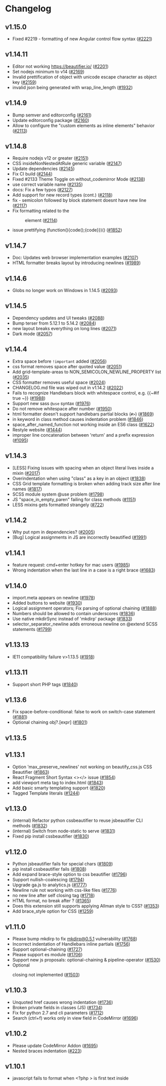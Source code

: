 # Changelog

## v1.15.0
* Fixed #2219 - formatting of new Angular control flow syntax ([#2221](https://github.com/beautifier/js-beautify/pull/2221))

## v1.14.11
* Editor not working https://beautifier.io/ ([#2201](https://github.com/beautifier/js-beautify/issues/2201))
* Set nodejs minimum to v14 ([#2169](https://github.com/beautifier/js-beautify/pull/2169))
* Invalid prettification of object with unicode escape character as object key ([#2159](https://github.com/beautifier/js-beautify/issues/2159))
* invalid json being generated with wrap\_line\_length ([#1932](https://github.com/beautifier/js-beautify/issues/1932))

## v1.14.9
* Bump semver and editorconfig ([#2161](https://github.com/beautifier/js-beautify/pull/2161))
* Update editorconfig package ([#2160](https://github.com/beautifier/js-beautify/issues/2160))
* Allow to configure the "custom elements as inline elements" behavior ([#2113](https://github.com/beautifier/js-beautify/issues/2113))

## v1.14.8
* Require nodejs v12 or greater ([#2151](https://github.com/beautifier/js-beautify/pull/2151))
* CSS insideNonNestedAtRule generic variable  ([#2147](https://github.com/beautifier/js-beautify/pull/2147))
* Update dependencies ([#2145](https://github.com/beautifier/js-beautify/pull/2145))
* Fix CI build ([#2144](https://github.com/beautifier/js-beautify/pull/2144))
* Fixed #2133 Theme Toggle on without\_codemirror Mode ([#2138](https://github.com/beautifier/js-beautify/pull/2138))
* use correct variable name ([#2135](https://github.com/beautifier/js-beautify/pull/2135))
* docs: Fix a few typos ([#2127](https://github.com/beautifier/js-beautify/pull/2127))
* Add support for new record types (cont.) ([#2118](https://github.com/beautifier/js-beautify/pull/2118))
* fix - semicolon followed by block statement doesnt have new line ([#2117](https://github.com/beautifier/js-beautify/pull/2117))
* Fix formatting related to the <menu> element ([#2114](https://github.com/beautifier/js-beautify/pull/2114))
* issue prettifying (function(){code();{code}})() ([#1852](https://github.com/beautifier/js-beautify/issues/1852))

## v1.14.7
* Doc: Updates web browser implementation examples ([#2107](https://github.com/beautifier/js-beautify/pull/2107))
* HTML formatter breaks layout by introducing newlines ([#1989](https://github.com/beautifier/js-beautify/issues/1989))

## v1.14.6
* Globs no longer work on Windows in 1.14.5 ([#2093](https://github.com/beautifier/js-beautify/issues/2093))

## v1.14.5
* Dependency updates and UI tweaks ([#2088](https://github.com/beautifier/js-beautify/pull/2088))
* Bump terser from 5.12.1 to 5.14.2 ([#2084](https://github.com/beautifier/js-beautify/pull/2084))
* new layout breaks everything on long lines ([#2071](https://github.com/beautifier/js-beautify/issues/2071))
* Dark mode ([#2057](https://github.com/beautifier/js-beautify/issues/2057))

## v1.14.4
* Extra space before `!important` added ([#2056](https://github.com/beautifier/js-beautify/issues/2056))
* css format removes space after quoted value  ([#2051](https://github.com/beautifier/js-beautify/issues/2051))
* Add grid-template-areas to NON\_SEMICOLON\_NEWLINE\_PROPERTY list ([#2035](https://github.com/beautifier/js-beautify/pull/2035))
* CSS formatter removes useful space ([#2024](https://github.com/beautifier/js-beautify/issues/2024))
* CHANGELOG.md file was wiped out in v1.14.2 ([#2022](https://github.com/beautifier/js-beautify/issues/2022))
* Fails to recognize Handlebars block with whitespace control, e.g. {{~#if true ~}} ([#1988](https://github.com/beautifier/js-beautify/issues/1988))
* Support new sass `@use` syntax ([#1976](https://github.com/beautifier/js-beautify/issues/1976))
* Do not remove whitespace after number ([#1950](https://github.com/beautifier/js-beautify/issues/1950))
* html formatter doesn't support handlebars partial blocks (`#>`) ([#1869](https://github.com/beautifier/js-beautify/issues/1869))
* in keyword in class method causes indentation problem ([#1846](https://github.com/beautifier/js-beautify/issues/1846))
* space\_after\_named\_function not working inside an ES6 class ([#1622](https://github.com/beautifier/js-beautify/issues/1622))
* Restyle website ([#1444](https://github.com/beautifier/js-beautify/issues/1444))
* improper line concatenation between 'return' and a prefix expression ([#1095](https://github.com/beautifier/js-beautify/issues/1095))

## v1.14.3
* [LESS] Fixing issues with spacing when an object literal lives inside a mixin ([#2017](https://github.com/beautifier/js-beautify/pull/2017))
* Overindentation when using "class" as a key in an object ([#1838](https://github.com/beautifier/js-beautify/issues/1838))
* CSS Grid template formatting is broken when adding track size after line names ([#1817](https://github.com/beautifier/js-beautify/issues/1817))
* SCSS module system @use problem ([#1798](https://github.com/beautifier/js-beautify/issues/1798))
* JS "space\_in\_empty\_paren" failing for class methods ([#1151](https://github.com/beautifier/js-beautify/issues/1151))
* LESS mixins gets formatted strangely ([#722](https://github.com/beautifier/js-beautify/issues/722))

## v1.14.2
* Why put npm in dependencies? ([#2005](https://github.com/beautifier/js-beautify/issues/2005))
* [Bug] Logical assignments in JS are incorrectly beautified  ([#1991](https://github.com/beautifier/js-beautify/issues/1991))

## v1.14.1
* feature request: cmd+enter hotkey for mac users ([#1985](https://github.com/beautifier/js-beautify/issues/1985))
* Wrong indentation when the last line in a case is a right brace ([#1683](https://github.com/beautifier/js-beautify/issues/1683))

## v1.14.0
* import.meta appears on newline ([#1978](https://github.com/beautifier/js-beautify/issues/1978))
* Added buttons to website ([#1930](https://github.com/beautifier/js-beautify/pull/1930))
* Logical assignment operators; Fix parsing of optional chaining ([#1888](https://github.com/beautifier/js-beautify/issues/1888))
* Numbers should be allowed to contain underscores ([#1836](https://github.com/beautifier/js-beautify/issues/1836))
* Use native mkdirSync instead of 'mkdirp' package ([#1833](https://github.com/beautifier/js-beautify/pull/1833))
*  selector\_separator\_newline adds erroneous newline on @extend SCSS statements ([#1799](https://github.com/beautifier/js-beautify/issues/1799))

## v1.13.13
* IE11 compatibility failure v>1.13.5 ([#1918](https://github.com/beautifier/js-beautify/issues/1918))

## v1.13.11
* Support short PHP tags ([#1840](https://github.com/beautifier/js-beautify/issues/1840))

## v1.13.6
* Fix space-before-conditional: false to work on switch-case statement ([#1881](https://github.com/beautifier/js-beautify/pull/1881))
* Optional chaining obj?.[expr] ([#1801](https://github.com/beautifier/js-beautify/issues/1801))

## v1.13.5

## v1.13.1
* Option 'max\_preserve\_newlines' not working on beautify\_css.js CSS Beautifier ([#1863](https://github.com/beautifier/js-beautify/issues/1863))
* React Fragment Short Syntax <></> issue ([#1854](https://github.com/beautifier/js-beautify/issues/1854))
* add  viewport meta tag to index.html ([#1843](https://github.com/beautifier/js-beautify/pull/1843))
* Add basic smarty templating support ([#1820](https://github.com/beautifier/js-beautify/issues/1820))
* Tagged Template literals ([#1244](https://github.com/beautifier/js-beautify/issues/1244))

## v1.13.0
* (internal) Refactor python cssbeautifier to reuse jsbeautifier CLI methods ([#1832](https://github.com/beautifier/js-beautify/pull/1832))
* (internal) Switch from node-static to serve ([#1831](https://github.com/beautifier/js-beautify/pull/1831))
* Fixed pip install cssbeautifier ([#1830](https://github.com/beautifier/js-beautify/pull/1830))

## v1.12.0
* Python jsbeautifier fails for special chars ([#1809](https://github.com/beautifier/js-beautify/issues/1809))
* pip install cssbeautifier fails ([#1808](https://github.com/beautifier/js-beautify/issues/1808))
* Add expand brace-style option to css beautifier ([#1796](https://github.com/beautifier/js-beautify/pull/1796))
* Support nullish-coalescing ([#1794](https://github.com/beautifier/js-beautify/issues/1794))
* Upgrade ga.js to analytics.js ([#1777](https://github.com/beautifier/js-beautify/issues/1777))
* Newline rule not working with css-like files ([#1776](https://github.com/beautifier/js-beautify/issues/1776))
* no new line after self closing tag ([#1718](https://github.com/beautifier/js-beautify/issues/1718))
* HTML format, no break after <label>? ([#1365](https://github.com/beautifier/js-beautify/issues/1365))
* Does this extension still supports applying Allman style to CSS? ([#1353](https://github.com/beautifier/js-beautify/issues/1353))
* Add brace\_style option for CSS ([#1259](https://github.com/beautifier/js-beautify/issues/1259))

## v1.11.0
* Please bump mkdirp to fix mkdirp@0.5.1 vulnerability ([#1768](https://github.com/beautifier/js-beautify/issues/1768))
* Incorrect indentation of Handlebars inline partials ([#1756](https://github.com/beautifier/js-beautify/issues/1756))
* Support optional-chaining ([#1727](https://github.com/beautifier/js-beautify/issues/1727))
* Please support es module ([#1706](https://github.com/beautifier/js-beautify/issues/1706))
* Support new js proposals: optional-chaining & pipeline-operator ([#1530](https://github.com/beautifier/js-beautify/issues/1530))
* Optional <p> closing not implemented ([#1503](https://github.com/beautifier/js-beautify/issues/1503))

## v1.10.3
* Unquoted href causes wrong indentation ([#1736](https://github.com/beautifier/js-beautify/issues/1736))
* Broken private fields in classes (JS) ([#1734](https://github.com/beautifier/js-beautify/issues/1734))
* Fix for python 2.7 and cli parameters ([#1712](https://github.com/beautifier/js-beautify/pull/1712))
* Search (ctrl+f) works only in view field in CodeMirror ([#1696](https://github.com/beautifier/js-beautify/issues/1696))

## v1.10.2
* Please update CodeMirror Addon ([#1695](https://github.com/beautifier/js-beautify/issues/1695))
* Nested braces indentation ([#223](https://github.com/beautifier/js-beautify/issues/223))

## v1.10.1
* javascript fails to format when <?php > is first text inside <script> tag ([#1687](https://github.com/beautifier/js-beautify/issues/1687))
* 414 Request-URI Too Large ([#1640](https://github.com/beautifier/js-beautify/issues/1640))

## v1.10.0
* beautifying scss selector with colon in it adds space ([#1667](https://github.com/beautifier/js-beautify/issues/1667))
* Javascript multiline comments duplicates ([#1663](https://github.com/beautifier/js-beautify/issues/1663))
* Tokenizer crashes if the input terminates with a dot character. ([#1658](https://github.com/beautifier/js-beautify/issues/1658))
* stop reformatting valid css \\! into invalid \\ ! ([#1656](https://github.com/beautifier/js-beautify/pull/1656))
* wrong indent for unclosed <? - need to support disabling templating ([#1647](https://github.com/beautifier/js-beautify/issues/1647))
* Beautify inserts space before exclamation mark in comment <!-- in css <style> ([#1641](https://github.com/beautifier/js-beautify/issues/1641))
* 'less' mixins parameter formatting problem ([#1582](https://github.com/beautifier/js-beautify/issues/1582))
* Change css tests to use 4 space indenting instead of tabs ([#1527](https://github.com/beautifier/js-beautify/issues/1527))
* Braces after case get pushed onto new line ([#1357](https://github.com/beautifier/js-beautify/issues/1357))
* Extra space in pseudo-elements and pseudo-classes selectors ([#1233](https://github.com/beautifier/js-beautify/issues/1233))
* LESS formatting - mixins with multiple variables ([#1018](https://github.com/beautifier/js-beautify/issues/1018))
* Bug in less format ([#842](https://github.com/beautifier/js-beautify/issues/842))

## v1.9.1
* nested table not beautified correctly ([#1649](https://github.com/beautifier/js-beautify/issues/1649))
* Add an option to preserve indentation on empty lines ([#1322](https://github.com/beautifier/js-beautify/issues/1322))

## v1.9.0
* Incorrect indentation of `^` inverted section tags in Handlebars/Mustache code ([#1623](https://github.com/beautifier/js-beautify/issues/1623))
* PHP In HTML Attributes ([#1620](https://github.com/beautifier/js-beautify/issues/1620))
* DeanEdward python unpacker offset problem ([#1616](https://github.com/beautifier/js-beautify/issues/1616))
* CLI on Windows doesn't accept -f - for stdin? ([#1609](https://github.com/beautifier/js-beautify/issues/1609))
* HTML type attribute breaks JavaScript beautification? ([#1606](https://github.com/beautifier/js-beautify/issues/1606))
* Use of global MODE before declaration caused uglify problem ([#1604](https://github.com/beautifier/js-beautify/issues/1604))
* When building html tags using Mustache variables, extra whitespace is added after opening arrow ([#1602](https://github.com/beautifier/js-beautify/issues/1602))
* <script type="text/html">isnot abled to be beautified ([#1591](https://github.com/beautifier/js-beautify/issues/1591))
* \_get\_full\_indent undefined ([#1590](https://github.com/beautifier/js-beautify/issues/1590))
* Website "autodetect" setting doesn't distinguish css vs javascript ([#1565](https://github.com/beautifier/js-beautify/issues/1565))
* Add setting to keep HTML tag text content unformatted or ignore custom delimiters ([#1560](https://github.com/beautifier/js-beautify/issues/1560))
* HTML auto formatting using spaces instead of tabs ([#1551](https://github.com/beautifier/js-beautify/issues/1551))
* Unclosed single quote in php tag causes formatting changes which break php code ([#1377](https://github.com/beautifier/js-beautify/issues/1377))
* Using tabs when wrapping attributes and wrapping if needed ([#1294](https://github.com/beautifier/js-beautify/issues/1294))
* HTML --wrap-attributes doesn't respect --wrap-line-length ([#1238](https://github.com/beautifier/js-beautify/issues/1238))
* Bad indent level(HTML) ([#1213](https://github.com/beautifier/js-beautify/issues/1213))
* js-beautify produces invalid code for variables with Unicode escape sequences ([#1211](https://github.com/beautifier/js-beautify/issues/1211))
* support vuejs ([#1154](https://github.com/beautifier/js-beautify/issues/1154))
* Go templates in HTML ([#881](https://github.com/beautifier/js-beautify/issues/881))
* Better behavior for javascript --wrap-line-length ([#284](https://github.com/beautifier/js-beautify/issues/284))

## v1.8.9
* Won't run from CLI - bad option name `files` ([#1583](https://github.com/beautifier/js-beautify/issues/1583))
* in the .vue file `space\_after\_anon\_function` is invalid ([#1425](https://github.com/beautifier/js-beautify/issues/1425))
* Add function default\_options() to beautifier.js ([#1364](https://github.com/beautifier/js-beautify/issues/1364))
* fix: Missing space before function parentheses ? ([#1077](https://github.com/beautifier/js-beautify/issues/1077))
* Support globs in CLI ([#787](https://github.com/beautifier/js-beautify/issues/787))

## v1.8.8
*  async function in object wrong indentation ([#1573](https://github.com/beautifier/js-beautify/issues/1573))

## v1.8.7
* Add tests for html  `indent\_scripts` option ([#1518](https://github.com/beautifier/js-beautify/issues/1518))
* Support dynamic import ([#1197](https://github.com/beautifier/js-beautify/issues/1197))
* HTML: add an option to preserve manual wrapping of attributes ([#1125](https://github.com/beautifier/js-beautify/issues/1125))
* js-beautify adds a space between # and include ([#1114](https://github.com/beautifier/js-beautify/issues/1114))
* space\_after\_anon\_function doesn't work with anon async functions ([#1034](https://github.com/beautifier/js-beautify/issues/1034))
* Space before function arguments (space-after-function) (space-after-named-function) ([#608](https://github.com/beautifier/js-beautify/issues/608))

## v1.8.6
* JS beautify break the angular compile ([#1544](https://github.com/beautifier/js-beautify/issues/1544))
* base64 string is broken with v1.8.4 ([#1535](https://github.com/beautifier/js-beautify/issues/1535))
* Bookmarklet becomes totally useless ([#1408](https://github.com/beautifier/js-beautify/issues/1408))
* HTTPS ([#1399](https://github.com/beautifier/js-beautify/issues/1399))
* Beautify breaks when js starts with space followed by multi-line comment ([#789](https://github.com/beautifier/js-beautify/issues/789))

## v1.8.4
* Multiple newlines added between empty textarea and "unformatted" inline elements  ([#1534](https://github.com/beautifier/js-beautify/issues/1534))
* unindent\_chained\_methods broken ([#1533](https://github.com/beautifier/js-beautify/issues/1533))

## v1.8.3
* Missing Bower Assets ([#1521](https://github.com/beautifier/js-beautify/issues/1521))
* Javascript ternary breaked with `await` ([#1519](https://github.com/beautifier/js-beautify/issues/1519))
* Object property indented after `await` ([#1517](https://github.com/beautifier/js-beautify/issues/1517))
* Handlebars formatting problems ([#870](https://github.com/beautifier/js-beautify/issues/870))
* beautify.js doesn't have indent\_level option ([#724](https://github.com/beautifier/js-beautify/issues/724))

## v1.8.1
* Why npm is a dependency? ([#1516](https://github.com/beautifier/js-beautify/issues/1516))
* indent\_inner\_html not working in v1.8.0 ([#1514](https://github.com/beautifier/js-beautify/issues/1514))

## v1.8.0
* list items of nested lists get indented backwards ([#1501](https://github.com/beautifier/js-beautify/issues/1501))
* Make beautifier auto-convert options with dashes into underscores ([#1497](https://github.com/beautifier/js-beautify/issues/1497))
* ReferenceError: token is not defined ([#1496](https://github.com/beautifier/js-beautify/issues/1496))
* Publish v1.8.0 ([#1495](https://github.com/beautifier/js-beautify/issues/1495))
* still probem #1439 / #1337 ([#1491](https://github.com/beautifier/js-beautify/issues/1491))
* Duplicating HTML Code Nested In PHP ([#1483](https://github.com/beautifier/js-beautify/issues/1483))
* Handlebars - `if` tags are broken when using helper with `textarea` ([#1482](https://github.com/beautifier/js-beautify/issues/1482))
* TypeError: Cannot read property '1' of null ([#1481](https://github.com/beautifier/js-beautify/issues/1481))
* Space in Self Closing Tag Issue ([#1478](https://github.com/beautifier/js-beautify/issues/1478))
* Weird Formatting in VSCode ([#1475](https://github.com/beautifier/js-beautify/issues/1475))
* Indent with tab issue on website ([#1470](https://github.com/beautifier/js-beautify/issues/1470))
* Contents of hbs tags are converted to lowercase ([#1464](https://github.com/beautifier/js-beautify/issues/1464))
* HTML tags are indented wrongly when attributes are present ([#1462](https://github.com/beautifier/js-beautify/issues/1462))
* hbs tags are stripped when there is a comment below or inline ([#1461](https://github.com/beautifier/js-beautify/issues/1461))
* Spaces added to handlebars with '=' ([#1460](https://github.com/beautifier/js-beautify/issues/1460))
* jsbeautifier.org don't works ([#1445](https://github.com/beautifier/js-beautify/issues/1445))
* Commenting code and then beautifying removes line breaks ([#1440](https://github.com/beautifier/js-beautify/issues/1440))
* Less: Where is my space? ([#1411](https://github.com/beautifier/js-beautify/issues/1411))
* No newline after @import ([#1406](https://github.com/beautifier/js-beautify/issues/1406))
* "html.format.wrapAttributes": "force-aligned" adds empty line on long attributes ([#1403](https://github.com/beautifier/js-beautify/issues/1403))
* HTML: wrap\_line\_length is handled incorrectly ([#1401](https://github.com/beautifier/js-beautify/issues/1401))
* js-beautify is breaking code by adding space after import ([#1393](https://github.com/beautifier/js-beautify/issues/1393))
* JS-Beautify should format XML tags inside HTML files ([#1383](https://github.com/beautifier/js-beautify/issues/1383))
* python unpacker can not handle if radix given as [] and not as a number ([#1381](https://github.com/beautifier/js-beautify/issues/1381))
* unindent\_chained\_methods breaks indentation for if statements without brackets  ([#1378](https://github.com/beautifier/js-beautify/issues/1378))
* function parameters merged into single line when starting with ! or [ ([#1374](https://github.com/beautifier/js-beautify/issues/1374))
* CSS selector issue (header > div[class~="div-all"]) in SCSS file ([#1373](https://github.com/beautifier/js-beautify/issues/1373))
* Add "Create Issue for Unexpected Output" button to website ([#1371](https://github.com/beautifier/js-beautify/issues/1371))
* Add combobox to control type of beautification ([#1370](https://github.com/beautifier/js-beautify/issues/1370))
* Add Options textbox to website for debugging ([#1369](https://github.com/beautifier/js-beautify/issues/1369))

## v1.7.5
* Strict mode: js\_source\_text is not defined [CSS] ([#1286](https://github.com/beautifier/js-beautify/issues/1286))
* Made brace\_style option more inclusive ([#1277](https://github.com/beautifier/js-beautify/pull/1277))
* White space before"!important" tag missing in CSS beautify ([#1273](https://github.com/beautifier/js-beautify/issues/1273))

## v1.7.4
* Whitespace after ES7 `async` keyword for arrow functions ([#896](https://github.com/beautifier/js-beautify/issues/896))

## v1.7.3
* Version 1.7.0 fail to install through pip ([#1250](https://github.com/beautifier/js-beautify/issues/1250))
* Installing js-beautify fails ([#1247](https://github.com/beautifier/js-beautify/issues/1247))

## v1.7.0
* undindent-chained-methods option. Resolves #482 ([#1240](https://github.com/beautifier/js-beautify/pull/1240))
* Add test and tools folder to npmignore ([#1239](https://github.com/beautifier/js-beautify/issues/1239))
* incorrect new-line insertion after "yield" ([#1206](https://github.com/beautifier/js-beautify/issues/1206))
* Do not modify built-in objects ([#1205](https://github.com/beautifier/js-beautify/issues/1205))
* Fix label checking incorrect box when clicked ([#1169](https://github.com/beautifier/js-beautify/pull/1169))
* Webpack ([#1149](https://github.com/beautifier/js-beautify/pull/1149))
* daisy-chain indentation leads to over-indentation ([#482](https://github.com/beautifier/js-beautify/issues/482))

## v1.6.12
* CSS: Preserve Newlines ([#537](https://github.com/beautifier/js-beautify/issues/537))

## v1.6.11
* On beautify, new line before next CSS selector ([#1142](https://github.com/beautifier/js-beautify/issues/1142))

## v1.6.10

## v1.6.9
* Wrong HTML beautification starting with v1.6.5 ([#1115](https://github.com/beautifier/js-beautify/issues/1115))
* Ignore linebreak when meet handlebar ([#1104](https://github.com/beautifier/js-beautify/pull/1104))
* Lines are not un-indented correctly when attributes are wrapped ([#1103](https://github.com/beautifier/js-beautify/issues/1103))
* force-aligned is not aligned when indenting with tabs ([#1102](https://github.com/beautifier/js-beautify/issues/1102))
* Python package fails to publish  ([#1101](https://github.com/beautifier/js-beautify/issues/1101))
* Explaination of 'operator\_position' is absent from README.md ([#1047](https://github.com/beautifier/js-beautify/issues/1047))

## v1.6.8
* Incorrect indentation after loop with comment ([#1090](https://github.com/beautifier/js-beautify/issues/1090))
* Extra newline is inserted after beautifying code with anonymous function ([#1085](https://github.com/beautifier/js-beautify/issues/1085))
* end brace with next comment line make bad indent ([#1043](https://github.com/beautifier/js-beautify/issues/1043))
* Javascript comment in last line doesn't beautify well ([#964](https://github.com/beautifier/js-beautify/issues/964))
* indent doesn't work with comment (jsdoc) ([#913](https://github.com/beautifier/js-beautify/issues/913))
* Wrong indentation, when new line between chained methods ([#892](https://github.com/beautifier/js-beautify/issues/892))
* Comments in a non-semicolon style have extra indent ([#815](https://github.com/beautifier/js-beautify/issues/815))
* [bug] Incorrect indentation due to commented line(s) following a function call with a function argument. ([#713](https://github.com/beautifier/js-beautify/issues/713))
* Wrong indent formatting ([#569](https://github.com/beautifier/js-beautify/issues/569))

## v1.6.7
* HTML pre code indentation ([#928](https://github.com/beautifier/js-beautify/issues/928))
* Beautify script/style tags but ignore their inner JS/CSS content ([#906](https://github.com/beautifier/js-beautify/issues/906))

## v1.6.6
* Wrong indentation for comment after nested unbraced control constructs ([#1079](https://github.com/beautifier/js-beautify/issues/1079))
* Should prefer breaking the line after operator ? instead of before operator < ([#1073](https://github.com/beautifier/js-beautify/issues/1073))
* New option "force-expand-multiline" for "wrap\_attributes" ([#1070](https://github.com/beautifier/js-beautify/pull/1070))
* Breaks if html file starts with comment ([#1068](https://github.com/beautifier/js-beautify/issues/1068))
* collapse-preserve-inline restricts users to collapse brace\_style ([#1057](https://github.com/beautifier/js-beautify/issues/1057))
* Parsing failure on numbers with "e" ([#1054](https://github.com/beautifier/js-beautify/issues/1054))
* Issue with Browser Instructions ([#1053](https://github.com/beautifier/js-beautify/issues/1053))
* Add preserve inline function for expand style braces ([#1052](https://github.com/beautifier/js-beautify/issues/1052))
* Update years in LICENSE ([#1038](https://github.com/beautifier/js-beautify/issues/1038))
* JS. Switch with template literals. Unexpected indentation. ([#1030](https://github.com/beautifier/js-beautify/issues/1030))
* The object with spread object formatted not correctly ([#1023](https://github.com/beautifier/js-beautify/issues/1023))
* Bad output generator function in class ([#1013](https://github.com/beautifier/js-beautify/issues/1013))
* Support editorconfig for stdin ([#1012](https://github.com/beautifier/js-beautify/issues/1012))
* Publish to cdnjs ([#992](https://github.com/beautifier/js-beautify/issues/992))
* breaks if handlebars comments contain handlebars tags ([#930](https://github.com/beautifier/js-beautify/issues/930))
* Using jsbeautifyrc is broken ([#929](https://github.com/beautifier/js-beautify/issues/929))
* Option to put HTML attributes on their own lines, aligned ([#916](https://github.com/beautifier/js-beautify/issues/916))
* Erroneously changes CRLF to LF on Windows in HTML and CSS ([#899](https://github.com/beautifier/js-beautify/issues/899))
* Weird space in {get } vs { normal } ([#888](https://github.com/beautifier/js-beautify/issues/888))
* Bad for-of formatting with constant Array ([#875](https://github.com/beautifier/js-beautify/issues/875))
* Problems with filter property in css and scss ([#755](https://github.com/beautifier/js-beautify/issues/755))
* Add "collapse-one-line" option for non-collapse brace styles  ([#487](https://github.com/beautifier/js-beautify/issues/487))

## v1.6.4
* css-beautify sibling combinator space issue ([#1001](https://github.com/beautifier/js-beautify/issues/1001))
* Bug: Breaks when the source code it found an unclosed multiline comment. ([#996](https://github.com/beautifier/js-beautify/issues/996))
* CSS: Preserve white space before pseudo-class and pseudo-element selectors ([#985](https://github.com/beautifier/js-beautify/pull/985))
* Spelling error in token definition ([#984](https://github.com/beautifier/js-beautify/issues/984))
* collapse-preserve-inline does not preserve simple, single line ("return") statements ([#982](https://github.com/beautifier/js-beautify/issues/982))
* Publish the library via cdn ([#971](https://github.com/beautifier/js-beautify/issues/971))
* Bug with css calc() function ([#957](https://github.com/beautifier/js-beautify/issues/957))
* &:first-of-type:not(:last-child) when prettified insert erroneous white character ([#952](https://github.com/beautifier/js-beautify/issues/952))
* Shorthand generator functions are formatting strangely ([#941](https://github.com/beautifier/js-beautify/issues/941))
* Add handlebars support on cli for html ([#935](https://github.com/beautifier/js-beautify/pull/935))
* Do not put a space within `yield*` generator functions. ([#920](https://github.com/beautifier/js-beautify/issues/920))
* Possible to add an indent\_inner\_inner\_html option? (Prevent indenting second-level tags) ([#917](https://github.com/beautifier/js-beautify/issues/917))
* Messing up jsx formatting multi-line attribute ([#914](https://github.com/beautifier/js-beautify/issues/914))
* Bug report: Closing 'body' tag isn't formatted correctly ([#900](https://github.com/beautifier/js-beautify/issues/900))
* { throw … } not working with collapse-preserve-inline ([#898](https://github.com/beautifier/js-beautify/issues/898))
* ES6 concise method not propely indented ([#889](https://github.com/beautifier/js-beautify/issues/889))
* CSS beautify changing symantics ([#883](https://github.com/beautifier/js-beautify/issues/883))
* Dojo unsupported script types. ([#874](https://github.com/beautifier/js-beautify/issues/874))
* Readme version comment  ([#868](https://github.com/beautifier/js-beautify/issues/868))
* Extra space after pseudo-elements within :not() ([#618](https://github.com/beautifier/js-beautify/issues/618))
* space in media queries after colon &: selectors ([#565](https://github.com/beautifier/js-beautify/issues/565))
* Integrating editor config ([#551](https://github.com/beautifier/js-beautify/issues/551))
* Preserve short expressions/statements on single line ([#338](https://github.com/beautifier/js-beautify/issues/338))

## v1.6.3
* CLI broken when output path is not set ([#933](https://github.com/beautifier/js-beautify/issues/933))
* huge memory leak ([#909](https://github.com/beautifier/js-beautify/issues/909))
* don't print unpacking errors on stdout (python) ([#884](https://github.com/beautifier/js-beautify/pull/884))
* Fix incomplete list of non-positionable operators (python lib) ([#878](https://github.com/beautifier/js-beautify/pull/878))
* Fix Issue #844 ([#873](https://github.com/beautifier/js-beautify/pull/873))
* assignment exponentiation operator ([#864](https://github.com/beautifier/js-beautify/issues/864))
* Bug in Less mixins ([#844](https://github.com/beautifier/js-beautify/issues/844))
* Can't Nest Conditionals ([#680](https://github.com/beautifier/js-beautify/issues/680))
* ternary operations ([#670](https://github.com/beautifier/js-beautify/issues/670))
* Support newline before logical or ternary operator ([#605](https://github.com/beautifier/js-beautify/issues/605))
* Provide config files for format and linting ([#336](https://github.com/beautifier/js-beautify/issues/336))

## v1.6.2
* Add missing 'collapse-preserve-inline' option to js module ([#861](https://github.com/beautifier/js-beautify/pull/861))

## v1.6.1
* Inconsistent formatting for arrays of objects ([#860](https://github.com/beautifier/js-beautify/issues/860))
* Publish v1.6.1 ([#859](https://github.com/beautifier/js-beautify/issues/859))
* Space added to "from++" due to ES6 keyword  ([#858](https://github.com/beautifier/js-beautify/issues/858))
* Changelog generator doesn't sort versions above 9 right ([#778](https://github.com/beautifier/js-beautify/issues/778))
* space-after-anon-function not applied to object properties ([#761](https://github.com/beautifier/js-beautify/issues/761))
* Separating 'input' elements adds whitespace ([#580](https://github.com/beautifier/js-beautify/issues/580))
* Inline Format ([#572](https://github.com/beautifier/js-beautify/issues/572))
* Preserve attributes line break in HTML ([#455](https://github.com/beautifier/js-beautify/issues/455))
* Multiline Array ([#406](https://github.com/beautifier/js-beautify/issues/406))

## v1.6.0
* Individual tests pollute options object ([#855](https://github.com/beautifier/js-beautify/issues/855))
* Object attribute assigned fat arrow function with implicit return of a ternary causes next line to indent ([#854](https://github.com/beautifier/js-beautify/issues/854))
* Treat php tags as single in html ([#850](https://github.com/beautifier/js-beautify/pull/850))
* Read piped input by default ([#849](https://github.com/beautifier/js-beautify/pull/849))
* Replace makefile dependency with bash script ([#848](https://github.com/beautifier/js-beautify/pull/848))
* list of HTML inline elements incomplete; wraps inappropriately ([#840](https://github.com/beautifier/js-beautify/issues/840))
* Beautifying bracket-less if/elses ([#838](https://github.com/beautifier/js-beautify/issues/838))
* <col> elements within a <colgroup> are getting indented incorrectly ([#836](https://github.com/beautifier/js-beautify/issues/836))
* single attribute breaks jsx beautification ([#834](https://github.com/beautifier/js-beautify/issues/834))
* Improve Python packaging ([#831](https://github.com/beautifier/js-beautify/pull/831))
* Erroneously changes CRLF to LF on Windows. ([#829](https://github.com/beautifier/js-beautify/issues/829))
* Can't deal with XHTML5 ([#828](https://github.com/beautifier/js-beautify/issues/828))
* HTML after PHP is indented ([#826](https://github.com/beautifier/js-beautify/issues/826))
* exponentiation operator ([#825](https://github.com/beautifier/js-beautify/issues/825))
* Add support for script type "application/ld+json" ([#821](https://github.com/beautifier/js-beautify/issues/821))
* package.json: Remove "preferGlobal" option ([#820](https://github.com/beautifier/js-beautify/pull/820))
* Don't use array.indexOf() to support legacy browsers ([#816](https://github.com/beautifier/js-beautify/pull/816))
* ES6 Object Shortand Indenting Weirdly Sometimes ([#810](https://github.com/beautifier/js-beautify/issues/810))
* Implicit Return Function on New Line not Preserved ([#806](https://github.com/beautifier/js-beautify/issues/806))
* Misformating "0b" Binary Strings ([#803](https://github.com/beautifier/js-beautify/issues/803))
* Beautifier breaks ES6 nested template strings ([#797](https://github.com/beautifier/js-beautify/issues/797))
* Misformating "0o" Octal Strings ([#792](https://github.com/beautifier/js-beautify/issues/792))
* Do not use hardcoded directory for tests ([#788](https://github.com/beautifier/js-beautify/pull/788))
* Handlebars {{else}} tag not given a newline ([#784](https://github.com/beautifier/js-beautify/issues/784))
* Wrong indentation for XML header (<?xml version="1.0"?>) ([#783](https://github.com/beautifier/js-beautify/issues/783))
* is\_whitespace for loop incrementing wrong variable ([#777](https://github.com/beautifier/js-beautify/pull/777))
* Newline is inserted after comment with comma\_first ([#775](https://github.com/beautifier/js-beautify/issues/775))
* Cannot copy more than 1000 characters out of CodeMirror buffer ([#768](https://github.com/beautifier/js-beautify/issues/768))
* Missing 'var' in beautify-html.js; breaks strict mode ([#763](https://github.com/beautifier/js-beautify/issues/763))
* Fix typo in the example javascript code of index.html ([#753](https://github.com/beautifier/js-beautify/pull/753))

## v1.5.10
* Preserve directive doesn't work as intended ([#723](https://github.com/beautifier/js-beautify/issues/723))

## v1.5.7
* Support for legacy JavaScript versions (e.g. WSH+JScript & Co) ([#720](https://github.com/beautifier/js-beautify/pull/720))
* Is \\n hard coded into CSS Beautifier logic? ([#715](https://github.com/beautifier/js-beautify/issues/715))
* Spaces and linebreaks after # and around { } messing up interpolation/mixins (SASS/SCSS) ([#689](https://github.com/beautifier/js-beautify/issues/689))
* Calls to functions get completely messed up in Sass (*.scss) ([#675](https://github.com/beautifier/js-beautify/issues/675))
* No new line after selector in scss files ([#666](https://github.com/beautifier/js-beautify/issues/666))
* using html-beautify on handlebars template deletes unclosed tag if on second line ([#623](https://github.com/beautifier/js-beautify/issues/623))
* more Extra space after scss pseudo classes ([#557](https://github.com/beautifier/js-beautify/issues/557))
* Unnecessary spaces in PHP code ([#490](https://github.com/beautifier/js-beautify/issues/490))
* Some underscore.js template tags are broken ([#417](https://github.com/beautifier/js-beautify/issues/417))
* Selective ignore using comments (feature request) ([#384](https://github.com/beautifier/js-beautify/issues/384))

## v1.5.6
* Fix tokenizer's bracket pairs' open stack ([#693](https://github.com/beautifier/js-beautify/pull/693))
* Indentation is incorrect for HTML5 void tag <source> ([#692](https://github.com/beautifier/js-beautify/issues/692))
* Line wrapping breaks at the wrong place when the line is indented. ([#691](https://github.com/beautifier/js-beautify/issues/691))
* Publish v1.5.6 ([#687](https://github.com/beautifier/js-beautify/issues/687))
* Replace existing file fails using python beautifier ([#686](https://github.com/beautifier/js-beautify/issues/686))
* Pseudo-classes formatted incorrectly and inconsistently with @page ([#661](https://github.com/beautifier/js-beautify/issues/661))
* doc: add end\_with\_newline option ([#650](https://github.com/beautifier/js-beautify/pull/650))
* Improve support for xml parts of jsx (React) => spaces, spread attributes and nested objects break the process ([#646](https://github.com/beautifier/js-beautify/issues/646))
* html-beautify formats handlebars comments but does not format html comments ([#635](https://github.com/beautifier/js-beautify/issues/635))
* Support for ES7 async ([#630](https://github.com/beautifier/js-beautify/issues/630))
* css beautify adding an extra newline after a comment line in a css block ([#609](https://github.com/beautifier/js-beautify/issues/609))
* No option to "Indent with tabs" for HTML files ([#587](https://github.com/beautifier/js-beautify/issues/587))
* Function body is indented when followed by a comment ([#583](https://github.com/beautifier/js-beautify/issues/583))
* JSX support ([#425](https://github.com/beautifier/js-beautify/issues/425))
* Alternative Newline Characters ([#260](https://github.com/beautifier/js-beautify/issues/260))

## v1.5.5
* Add GUI support for `--indent-inner-html`. ([#633](https://github.com/beautifier/js-beautify/pull/633))
* Publish v1.5.5 ([#629](https://github.com/beautifier/js-beautify/issues/629))
* CSS: Updating the documentation for the 'newline\_between\_rules' ([#615](https://github.com/beautifier/js-beautify/pull/615))
* Equal Sign Removed from Filter Properties Alpha Opacity Assignment ([#599](https://github.com/beautifier/js-beautify/issues/599))
* Keep trailing spaces on comments ([#598](https://github.com/beautifier/js-beautify/issues/598))
* only print the file names of changed files ([#597](https://github.com/beautifier/js-beautify/issues/597))
*  CSS: support add newline between rules ([#574](https://github.com/beautifier/js-beautify/pull/574))
* elem[array]++ changes to elem[array] ++ inserting unnecessary gap ([#570](https://github.com/beautifier/js-beautify/issues/570))
* add support to less functions paramters braces ([#568](https://github.com/beautifier/js-beautify/pull/568))
* selector\_separator\_newline: true for Sass doesn't work ([#563](https://github.com/beautifier/js-beautify/issues/563))
* yield statements are being beautified to their own newlines since 1.5.2 ([#560](https://github.com/beautifier/js-beautify/issues/560))
* HTML beautifier inserts extra newline into `<li>`s ending with `<code>` ([#524](https://github.com/beautifier/js-beautify/issues/524))
* Add wrap\_attributes option ([#476](https://github.com/beautifier/js-beautify/issues/476))
* Add or preserve empty line between CSS rules ([#467](https://github.com/beautifier/js-beautify/issues/467))
* Support comma first style of variable declaration ([#245](https://github.com/beautifier/js-beautify/issues/245))

## v1.5.4
* TypeScript oddly formatted with 1.5.3 ([#552](https://github.com/beautifier/js-beautify/issues/552))
* HTML beautifier inserts double spaces between adjacent tags ([#525](https://github.com/beautifier/js-beautify/issues/525))
* Keep space in font rule ([#491](https://github.com/beautifier/js-beautify/issues/491))
* [Brackets plug in] Space after </a> disappears ([#454](https://github.com/beautifier/js-beautify/issues/454))
* Support nested pseudo-classes and parent reference (LESS) ([#427](https://github.com/beautifier/js-beautify/pull/427))
* Alternate approach: preserve single spacing and treat img as inline element ([#415](https://github.com/beautifier/js-beautify/pull/415))

## v1.5.3
* [TypeError: Cannot read property 'type' of undefined] ([#548](https://github.com/beautifier/js-beautify/issues/548))
* Bug with RegExp ([#547](https://github.com/beautifier/js-beautify/issues/547))
* Odd behaviour on less ([#520](https://github.com/beautifier/js-beautify/issues/520))
* css beauitify ([#506](https://github.com/beautifier/js-beautify/issues/506))
* Extra space after scss pseudo classes. ([#500](https://github.com/beautifier/js-beautify/issues/500))
* Generates invalid scss when formatting ampersand selectors ([#498](https://github.com/beautifier/js-beautify/issues/498))
* bad formatting of .less files using @variable or &:hover syntax ([#489](https://github.com/beautifier/js-beautify/issues/489))
* Incorrect beautifying of CSS comment including an url. ([#466](https://github.com/beautifier/js-beautify/issues/466))
* Handle SASS parent reference &: ([#414](https://github.com/beautifier/js-beautify/issues/414))
* Js-beautify breaking selectors in less code.  ([#410](https://github.com/beautifier/js-beautify/issues/410))
* Problem with "content" ([#364](https://github.com/beautifier/js-beautify/issues/364))
* Space gets inserted between function and paren for function in Define  ([#313](https://github.com/beautifier/js-beautify/issues/313))
* beautify-html returns null on broken html ([#301](https://github.com/beautifier/js-beautify/issues/301))
* Indentation of functions inside conditionals not passing jslint ([#298](https://github.com/beautifier/js-beautify/issues/298))

## v1.5.2
* Allow custom elements to be unformatted ([#540](https://github.com/beautifier/js-beautify/pull/540))
* Need option to ignore brace style ([#538](https://github.com/beautifier/js-beautify/issues/538))
* Refactor to Output and OutputLine classes ([#536](https://github.com/beautifier/js-beautify/pull/536))
* Recognize ObjectLiteral on open brace ([#535](https://github.com/beautifier/js-beautify/pull/535))
* Refactor to fully tokenize before formatting ([#530](https://github.com/beautifier/js-beautify/pull/530))
* Cleanup checked in six.py file ([#527](https://github.com/beautifier/js-beautify/pull/527))
* Changelog.md? ([#526](https://github.com/beautifier/js-beautify/issues/526))
* New line added between each css declaration ([#523](https://github.com/beautifier/js-beautify/issues/523))
* Kendo Template scripts get messed up! ([#516](https://github.com/beautifier/js-beautify/issues/516))
* SyntaxError: Unexpected token ++ ([#514](https://github.com/beautifier/js-beautify/issues/514))
* space appears before open square bracket when the object name is "set" ([#508](https://github.com/beautifier/js-beautify/issues/508))
* Unclosed string problem ([#505](https://github.com/beautifier/js-beautify/issues/505))
* "--n" and "++n" are not indented like "n--" and "n++" are... ([#495](https://github.com/beautifier/js-beautify/issues/495))
* Allow `<style>` and `<script>` tags to be unformatted ([#494](https://github.com/beautifier/js-beautify/pull/494))
* Preserve new line at end of file ([#492](https://github.com/beautifier/js-beautify/issues/492))
* Line wraps breaking numbers (causes syntax error) ([#488](https://github.com/beautifier/js-beautify/issues/488))
* jsBeautify acts differently when handling different kinds of function expressions ([#485](https://github.com/beautifier/js-beautify/issues/485))
* AttributeError: 'NoneType' object has no attribute 'groups' ([#479](https://github.com/beautifier/js-beautify/issues/479))
* installation doco for python need update -- pip install six? ([#478](https://github.com/beautifier/js-beautify/issues/478))
* Move einars/js-beautify to beautify-web/js-beautify ([#475](https://github.com/beautifier/js-beautify/issues/475))
* Bring back space\_after\_anon\_function ([#474](https://github.com/beautifier/js-beautify/pull/474))
* fix for #453, Incompatible handlebar syntax ([#468](https://github.com/beautifier/js-beautify/pull/468))
* Python: missing explicit dependency on "six" package ([#465](https://github.com/beautifier/js-beautify/issues/465))
* function declaration inside array, adds extra line.  ([#464](https://github.com/beautifier/js-beautify/issues/464))
* [es6] yield a array ([#458](https://github.com/beautifier/js-beautify/issues/458))
* Publish v1.5.2 ([#452](https://github.com/beautifier/js-beautify/issues/452))
* Port css colon character fix to python  ([#446](https://github.com/beautifier/js-beautify/issues/446))
* Cannot declare object literal properties with unquoted reserved words ([#440](https://github.com/beautifier/js-beautify/issues/440))
* Do not put a space within `function*` generator functions. ([#428](https://github.com/beautifier/js-beautify/issues/428))
* beautification of "nth-child" css fails csslint ([#418](https://github.com/beautifier/js-beautify/issues/418))
